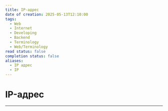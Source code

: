 ```yaml
---
title: IP-адрес
date of creation: 2025-05-13T12:10:00
tags:
  - Web
  - Internet
  - Developing
  - Backend
  - Terminology
  - Web/Terminology
read status: false
completion status: false
aliases:
  - IP aдрес
  - IP
---
```

# IP-адрес
---
